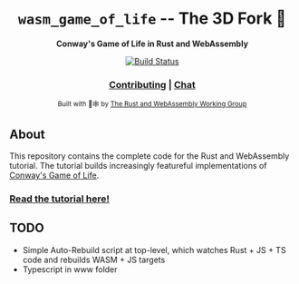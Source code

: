<div align="center">

  <h1><code>wasm_game_of_life</code> -- The 3D Fork 🍴 </h1>

  <strong>Conway's Game of Life in Rust and WebAssembly</strong>

  <p>
    <a href="https://travis-ci.org/rustwasm/wasm_game_of_life"><img src="https://img.shields.io/azure-devops/build/rustwasm/gloo/6.svg?style=flat-square" alt="Build Status" /></a>
  </p>

  <h3>
    <a href="https://github.com/rustwasm/book/blob/master/CONTRIBUTING.md">Contributing</a>
    <span> | </span>
    <a href="https://discordapp.com/channels/442252698964721669/443151097398296587">Chat</a>
  </h3>

  <sub>Built with 🦀🕸 by <a href="https://rustwasm.github.io/">The Rust and WebAssembly Working Group</a></sub>
</div>

## About

This repository contains the complete code for the Rust and WebAssembly
tutorial. The tutorial builds increasingly featureful implementations of
[Conway's Game of Life][game-of-life].

### [Read the tutorial here!][tutorial]

[game-of-life]: https://en.wikipedia.org/wiki/Conway%27s_Game_of_Life
[tutorial]: https://rustwasm.github.io/book/game-of-life/introduction.html


## TODO
- Simple Auto-Rebuild script at top-level, which watches Rust + JS + TS code and rebuilds WASM + JS targets
- Typescript in www folder
